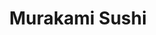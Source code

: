 ---
layout: place
title: "Murakami Sushi"
permalink: /california/los-angeles/murakami-sushi.html
stateAbbr: CA
stateName: California
cityName: Los Angeles
seo:
  name: "Murakami Sushi"
  type: Restaurant
  links: http://murakamimelrose.com/
description: "Looking for sushi in Los Angeles, California? Check out Murakami Sushi for a delightful Japanese dining experience. Enjoy a variety of sushi and other dishes..."
place_id: ChIJM3PvUtW4woAR1F1gwwh3HHE
photos:
  - name: >-
      places/ChIJM3PvUtW4woAR1F1gwwh3HHE/photos/AeeoHcJf2B4nIaMXtHaK-f7mbXrUxiH_ez_vKIXNImXvozXHifEA53b436LF_e9LKZFq9y-prbZYcd9JqdpiYMR9Pe5gLQ9Rqklu7xgT9Vbs_wm-4OU8BTMdnS2DxiXHGnvoTu8BiP0Mvc0qR5pHwVTTEC17fObK7KFBMZFrAcLhRib8TbCa9YLdNtRHqg44pTZb0rZltxJ0QIKaO1h05wELb6sE9wvfk12Ml4HVjyYexuGTw-U_l0g6mnh9RCK-jQGIVV9Q0uxTgxkX8cBuLTTBzMOsjqRWwiGENf43_Y06DsG1CO5v-Xzmiq2magzD1PAFAXb5-Ltg6Gl3OuzcyoDfdS9muqDZ38sfrMqB3rTy5a3lc9czeTHAANB74C_6YUG3jZfb_IYTGvUuQxrOPFFxtctjXmkZ-yyyeCHdRcE0kSB2UA
    widthPx: 3000
    heightPx: 3577
    authorAttributions:
      - displayName: Ta KK
        uri: https://maps.google.com/maps/contrib/106600420752359126162
        photoUri: >-
          https://lh3.googleusercontent.com/a-/ALV-UjU-0zgzN_1u8kWXwv20F7YTZdKk4H7Ttmf2pQ-EFn0dH_XaEQw=s100-p-k-no-mo
    flagContentUri: >-
      https://www.google.com/local/imagery/report/?cb_client=maps_api_places.places_api&image_key=!1e10!2sCIHM0ogKEICAgID-s7vLDw&hl=en-US
    googleMapsUri: >-
      https://www.google.com/maps/place//data=!3m4!1e2!3m2!1sCIHM0ogKEICAgID-s7vLDw!2e10!4m2!3m1!1s0x80c2b8d552ef7333:0x711c7708c3605dd4
  - name: >-
      places/ChIJM3PvUtW4woAR1F1gwwh3HHE/photos/AeeoHcKDHB1HgwLEbBRqfGNBq6msOT2Ih3FWdqExWw7GmOgifTbtsv4KexFBjBhD5Cvk4Qlnr_dL_m0Wf4h3z3gYN8urE8nalqH9ouFBC23eG45dDseleNzsOeWnqg_u6f46XNL1HOcEUEVO2JSusD97_H-vpk7OKfGLNuyyUDrXI5O5m0vXB_q00C9IHmVLwkZr1NmUCcKN1t7bpXHp39EdtgzXBH02vujxqD0VjzWSyqRfGrOil2FnX1bII3g7OJt_yHwNNCnqyXWknMde4UoMuKGhvX5J8-0mh6hw59p5SK9a1w
    widthPx: 2160
    heightPx: 2880
    authorAttributions:
      - displayName: Murakami Sushi
        uri: https://maps.google.com/maps/contrib/100068625171174967284
        photoUri: >-
          https://lh3.googleusercontent.com/a/ACg8ocJYugEgtKwS4YBBh5T5Akn3Yyla9BhH8AEPJ3LoRRp-y1Aucw=s100-p-k-no-mo
    flagContentUri: >-
      https://www.google.com/local/imagery/report/?cb_client=maps_api_places.places_api&image_key=!1e10!2sAF1QipNKH36Q8a4JYyWWZvArl0zmorG-m2L-Kmv8Zy1M&hl=en-US
    googleMapsUri: >-
      https://www.google.com/maps/place//data=!3m4!1e2!3m2!1sAF1QipNKH36Q8a4JYyWWZvArl0zmorG-m2L-Kmv8Zy1M!2e10!4m2!3m1!1s0x80c2b8d552ef7333:0x711c7708c3605dd4
  - name: >-
      places/ChIJM3PvUtW4woAR1F1gwwh3HHE/photos/AeeoHcKlYo1uUIrR2NNYKrLKKHNrypXuZSyNmMUA3wmWivSqvbR4V7tvydajzkdYNNMSosH98A2q6y_QgVxb3QMEzh_0WeTnWRqP44EhnnGtD4DdcKPOhzudToRY0rwdDqoyuPNwRu65x5kShToUld4qPJyULvgy0eSTU5_SaJcFscJL9vFIbouc7wlxe1-wmwb8__G_WbyC8kPbK2zpqTaIsBO0aER7gBCHrxFsHHeyaMxih0mU9FiEH2erGV8QzXROqoKYLn70gjK2KVn7lmFJnSVnxt3X4Wcj6E7YcACsHJD8KVlBR2Hp_lLkBhNkwm70z5LfEnxNssufI5nw_PIUL-2jmGs_HFECsC0I_eOl0qRxKjjYByknYSJM9gH10FU2XgM9kguSGt4RUZgC_BcVDnkGIybsy-l2DwtgkSAgKk4U8WPB
    widthPx: 2974
    heightPx: 3498
    authorAttributions:
      - displayName: Ta KK
        uri: https://maps.google.com/maps/contrib/106600420752359126162
        photoUri: >-
          https://lh3.googleusercontent.com/a-/ALV-UjU-0zgzN_1u8kWXwv20F7YTZdKk4H7Ttmf2pQ-EFn0dH_XaEQw=s100-p-k-no-mo
    flagContentUri: >-
      https://www.google.com/local/imagery/report/?cb_client=maps_api_places.places_api&image_key=!1e10!2sCIHM0ogKEICAgIC7zMCU6AE&hl=en-US
    googleMapsUri: >-
      https://www.google.com/maps/place//data=!3m4!1e2!3m2!1sCIHM0ogKEICAgIC7zMCU6AE!2e10!4m2!3m1!1s0x80c2b8d552ef7333:0x711c7708c3605dd4
  - name: >-
      places/ChIJM3PvUtW4woAR1F1gwwh3HHE/photos/AeeoHcLk_Cw1P2YVjTM3Cf_dDZQHtTUiNeUCE-Zr5u6TpLORKGF80cq-LkQcVVVPKVRqPxKTORYrmYrPC-gnWw_m2N0XeJAR3oayWpVBLg-mn3YrT833eRkesUGwW16nntHv6bAvxizQq9QabFLAir-SiVSyPHg6Ekl3Nxe_L_tGOS8Bag5XYEeA6iqkzVlBdHVg6vhBwmGapdqDrBAMO5tJnjSieqKxD94I9LFDX_GTn4Nag4RERvjDICYXCh1PyykoRXQipqIXyCLhgV4PjeEBQviyV0VmoXG6bqRKOYadsyLiv7m2JprXUL1Ub7qbNDLeDKskXOtWLFBVYHCmU27LlGXjTfwkZz5PAB7phLLh9DOwkoltnIM-19o5trHIl70utVWiJetCFK7QT8Ud-L6JGy2NdsYXUpg5KT7_oTq0yKY
    widthPx: 1290
    heightPx: 1679
    authorAttributions:
      - displayName: Colette S
        uri: https://maps.google.com/maps/contrib/114101240447166874204
        photoUri: >-
          https://lh3.googleusercontent.com/a-/ALV-UjWARaOLXNmIpvizPlZJCXbk37UO8YO2Hzwhs-e_lI6XlU-5Cdd8=s100-p-k-no-mo
    flagContentUri: >-
      https://www.google.com/local/imagery/report/?cb_client=maps_api_places.places_api&image_key=!1e10!2sCIHM0ogKEICAgICNpf6Xew&hl=en-US
    googleMapsUri: >-
      https://www.google.com/maps/place//data=!3m4!1e2!3m2!1sCIHM0ogKEICAgICNpf6Xew!2e10!4m2!3m1!1s0x80c2b8d552ef7333:0x711c7708c3605dd4
  - name: >-
      places/ChIJM3PvUtW4woAR1F1gwwh3HHE/photos/AeeoHcKRiizkpsb0uHi1fI4Sp_24obj-sMFBVnD601K-In_FwODHBpVJCt-552VplOwogpy-emRmqQFPTPdtxA7X1z2CLHlUBYiNSdIk1kB2RbA1cx1YVeBGTKfnc4HO4W8Br3TchgWz3tWJiCUKr68DbOW8Pi3TXF2hihz78GkIYdaxwE2M9qnkNyl3kvL144TtNZGsPRYxuUVrh3aBLw8L2lvSXieACJv43QY2ispnIo-oMT_ZENg7oVy4YyAyRnO6eG8sk-QtdZwEHegUqD1IPkivuzRl53N4gcro3TRUWYSjVr9q_5PXk0JXxURRaVy9x-3pHowN39_PLXLM2VldiCSzXEpeaoWMEFvZLyUuYoh4w1F-5ZqzVO3R1zv1R6R89DtTl4IZy-alvJTBUn98mt83gFSHbb5c68IgWte7M1RvtSU
    widthPx: 4032
    heightPx: 1816
    authorAttributions:
      - displayName: Cindy J-G
        uri: https://maps.google.com/maps/contrib/116796324614458271050
        photoUri: >-
          https://lh3.googleusercontent.com/a/ACg8ocIHHVmN99Ul-MMnEuLRiUuk98ihyGBMNyjkOp3l9bGyvAoBJQ=s100-p-k-no-mo
    flagContentUri: >-
      https://www.google.com/local/imagery/report/?cb_client=maps_api_places.places_api&image_key=!1e10!2sCIHM0ogKEICAgIDT0Y3RlgE&hl=en-US
    googleMapsUri: >-
      https://www.google.com/maps/place//data=!3m4!1e2!3m2!1sCIHM0ogKEICAgIDT0Y3RlgE!2e10!4m2!3m1!1s0x80c2b8d552ef7333:0x711c7708c3605dd4
  - name: >-
      places/ChIJM3PvUtW4woAR1F1gwwh3HHE/photos/AeeoHcJHperuoi5B-HuF32OeASnLJ0xdfkDPdyVaT65CQ0Dc91OlhX9mBkWaNRJdSyuPCwYmoDXaygt9-y9xuQqbRyIlzihvpxNIwwqgMl5UwoQr_ZZQ2bZW7oJ-9DHlNqzOiTV9Tk7-FW7sBre8nWHDb2ScTdAVuGGy4GVyoQq048JeSuZ2RfRISOSDGyxWhC4WzWaBdEooVYn6JvncjRmjfrMOVOUYrW-PNk4cCsFTpwdqqH59gXSsM31_UHrbmBc8O0F-yjdN9XlV9m3LREeyhScOsgNGqe-PMCsYr2iil41Zog
    widthPx: 2160
    heightPx: 2880
    authorAttributions:
      - displayName: Murakami Sushi
        uri: https://maps.google.com/maps/contrib/100068625171174967284
        photoUri: >-
          https://lh3.googleusercontent.com/a/ACg8ocJYugEgtKwS4YBBh5T5Akn3Yyla9BhH8AEPJ3LoRRp-y1Aucw=s100-p-k-no-mo
    flagContentUri: >-
      https://www.google.com/local/imagery/report/?cb_client=maps_api_places.places_api&image_key=!1e10!2sAF1QipOCnZRC3OxQlInfDQ6zMs91RR-eN2opd0jaE5Id&hl=en-US
    googleMapsUri: >-
      https://www.google.com/maps/place//data=!3m4!1e2!3m2!1sAF1QipOCnZRC3OxQlInfDQ6zMs91RR-eN2opd0jaE5Id!2e10!4m2!3m1!1s0x80c2b8d552ef7333:0x711c7708c3605dd4
  - name: >-
      places/ChIJM3PvUtW4woAR1F1gwwh3HHE/photos/AeeoHcLkQEaoEOsElRC-sGDIpD9budLjvwGdgBDvorp26eTb24lol5MDHBcb2fpHxFCXnRYNEC3yhuNn8NP74Ux8fg9uetgxqb2Uf84wMo1Ct7HfDztRsd2S4tLn1vc8w-QlnPm6lW9oH0MuviD2i3VRGXGo6NE5QAkrML4f26jmTe0D9vavGFQ01cbtCXF6me7XkPeCIW_z9t474mZakkloAlpNh8B5e3axSum2zKzLC-RFLZzCO5hJTFk8CvMxzJLxZyZtvf-ZYczX20kNpHls86SLnoqBa6vEJqf6zsWA4MDCMpve1M5SCiWJttp4JsOZLID30TBKqECRl_2yDQ97TlP8TGohTRB5U5Wi7Tn2IOtYEeq94K11S2cws_ik51cnvRuWSu8ftvrEP8IIIH4kGsonGDXVvj4gcHQ9KFW1pmlEiQ
    widthPx: 4000
    heightPx: 1868
    authorAttributions:
      - displayName: Les Jin
        uri: https://maps.google.com/maps/contrib/113145882621681151632
        photoUri: >-
          https://lh3.googleusercontent.com/a-/ALV-UjUDk7NiqqZNQAK7kkbY7hu5VaMVwacKqqMBFambeiubFYzkIvy1IA=s100-p-k-no-mo
    flagContentUri: >-
      https://www.google.com/local/imagery/report/?cb_client=maps_api_places.places_api&image_key=!1e10!2sCIHM0ogKEICAgIDe8ojLEg&hl=en-US
    googleMapsUri: >-
      https://www.google.com/maps/place//data=!3m4!1e2!3m2!1sCIHM0ogKEICAgIDe8ojLEg!2e10!4m2!3m1!1s0x80c2b8d552ef7333:0x711c7708c3605dd4
  - name: >-
      places/ChIJM3PvUtW4woAR1F1gwwh3HHE/photos/AeeoHcKWQauWQxVCeJ0ZFZDohQoYi9zSopllA2jCTrFkS53xjXiePGT-gBASg0-wBpu6lYtBmrdITcGnQcbtS7K6IY_4sEw2hYPbZthmufomoFVmvAvakYkoUzQu44weS36vyaV7Vee50NFxTBhjeX3cFANb4IYay1uxMILFTIROlTdKqNftsocm30RerJOiI8qzMBVQYKSuPS-K7c0A52007hU2Nqbro3Drly-Bs4PO-o3uRd0wpMBcvvGge8KknbosK1s7t-eGCdc314amBG6q2sdu3hOInGmQB_yK99oO8Ttdff3iH36iX3GyupwyfyBfEH7Zj47Ag2kfDjVpDt0PS-wUokNhJoTWPdSihGLjn1M04h0Wrs8GTnKvdk76YTataAwEpdGQdxPXVX3TgWsWyb3V5ssriTcFEhQ0javuXN6CLQ
    widthPx: 3024
    heightPx: 4032
    authorAttributions:
      - displayName: Ta KK
        uri: https://maps.google.com/maps/contrib/106600420752359126162
        photoUri: >-
          https://lh3.googleusercontent.com/a-/ALV-UjU-0zgzN_1u8kWXwv20F7YTZdKk4H7Ttmf2pQ-EFn0dH_XaEQw=s100-p-k-no-mo
    flagContentUri: >-
      https://www.google.com/local/imagery/report/?cb_client=maps_api_places.places_api&image_key=!1e10!2sCIHM0ogKEICAgIDhyu-WDg&hl=en-US
    googleMapsUri: >-
      https://www.google.com/maps/place//data=!3m4!1e2!3m2!1sCIHM0ogKEICAgIDhyu-WDg!2e10!4m2!3m1!1s0x80c2b8d552ef7333:0x711c7708c3605dd4
  - name: >-
      places/ChIJM3PvUtW4woAR1F1gwwh3HHE/photos/AeeoHcJ465FDWvxioK-EOJKzv8QSyMvdyOVOLnG4AkVuSLQXpEFcO_e2phW_V7Sl8NLo6Wr_dJCI4HUGOYAugjeZwEPdPHD8xV-yvtg4PtCjfIVhpTwKhPvclhlrqnpmt1Qswd2SKD5YXhYeZ_SKx4xAE_APLUeVOVsqr4dcTJekU43fDU1ZqOBnNFDygVShlpFburq-MyV2X5Jv1J9fit3SCZnUJPgwDSDUgrDpqmjCnE-eEDRBm9ezMztE2v553pge3LddxiyBGshHtM9bHCXQjhD6IHhETl_mOTJn2HbgUdhOfk9Yj8ks4PN0FkJ2jLilguK7TW2vxLUizE4QrtFAJvCpYijjeDWGUBE9T5EKu7kp2_GTM5qZQ8OA1e7MzhI1hL7EDYNhFzE_ptyH4xsrHtKb5y8h2HCLid8DNxE8sb4jGQ
    widthPx: 1125
    heightPx: 844
    authorAttributions:
      - displayName: Michael Keonavong
        uri: https://maps.google.com/maps/contrib/104507887359834608499
        photoUri: >-
          https://lh3.googleusercontent.com/a-/ALV-UjXz5Hoaw0aRYqFPMCLvznNP1ILG7oFMprbv63Pzx5MDNNYe5Tgr=s100-p-k-no-mo
    flagContentUri: >-
      https://www.google.com/local/imagery/report/?cb_client=maps_api_places.places_api&image_key=!1e10!2sCIHM0ogKEICAgICems7_Qg&hl=en-US
    googleMapsUri: >-
      https://www.google.com/maps/place//data=!3m4!1e2!3m2!1sCIHM0ogKEICAgICems7_Qg!2e10!4m2!3m1!1s0x80c2b8d552ef7333:0x711c7708c3605dd4
  - name: >-
      places/ChIJM3PvUtW4woAR1F1gwwh3HHE/photos/AeeoHcJ0ixT0g_gkmxjkLlSGqvdVwUXlProSjTVxcTBR1P6OUHT-WY1w4G_dt8ODWvLekW9fdcY9e3rsxiwthCj7Z84YU1zHnTE_B37dATgFqjRB_f_nzJ06wc-rSV7BKp8idJNzbollReKuTfrajjFj-LhKMUae1iHW6kV2pxbT9w3rhBVLhCWwlCjpxccVtnJUYiSkwI631A2dAjZ-2CXxJ57yIBXsrcsDDwkkzxGrDECV9kyjxrDT3oGlg0UtQEwsxIFyTn5t4lmrGRkeaiHY_qhDJprKqyR4w7xlnbOMfzJmNo7VPDqH1uIc6W9j94GwSllQgjZYnEbr8QxA9wSKdFruRwq5J4DuZA2KbClkLglif5yViiZsH_K_9V_2yDnvhPhHUw3724lauQ0h65SRUplMIwe1iOoKQRhk_iTXzhE5uIzg
    widthPx: 2485
    heightPx: 1635
    authorAttributions:
      - displayName: Ta KK
        uri: https://maps.google.com/maps/contrib/106600420752359126162
        photoUri: >-
          https://lh3.googleusercontent.com/a-/ALV-UjU-0zgzN_1u8kWXwv20F7YTZdKk4H7Ttmf2pQ-EFn0dH_XaEQw=s100-p-k-no-mo
    flagContentUri: >-
      https://www.google.com/local/imagery/report/?cb_client=maps_api_places.places_api&image_key=!1e10!2sCIHM0ogKEICAgIDh1uaFvwE&hl=en-US
    googleMapsUri: >-
      https://www.google.com/maps/place//data=!3m4!1e2!3m2!1sCIHM0ogKEICAgIDh1uaFvwE!2e10!4m2!3m1!1s0x80c2b8d552ef7333:0x711c7708c3605dd4
address: 7160 Melrose Ave, Los Angeles, CA 90046, USA
street: 7160 Melrose Ave
city: Los Angeles
state: CA
zip: '90046'
country: USA
neighborhood: Fairfax
latitude: '34.083292'
longitude: '-118.345656'
accessibility_options:
  wheelchairAccessibleParking: true
  wheelchairAccessibleEntrance: true
  wheelchairAccessibleRestroom: true
  wheelchairAccessibleSeating: true
business_status: OPERATIONAL
name: Murakami Sushi
google_maps_links:
  directionsUri: >-
    https://www.google.com/maps/dir//''/data=!4m7!4m6!1m1!4e2!1m2!1m1!1s0x80c2b8d552ef7333:0x711c7708c3605dd4!3e0
  placeUri: https://maps.google.com/?cid=8150520305155071444
  writeAReviewUri: >-
    https://www.google.com/maps/place//data=!4m3!3m2!1s0x80c2b8d552ef7333:0x711c7708c3605dd4!12e1
  reviewsUri: >-
    https://www.google.com/maps/place//data=!4m4!3m3!1s0x80c2b8d552ef7333:0x711c7708c3605dd4!9m1!1b1
  photosUri: >-
    https://www.google.com/maps/place//data=!4m3!3m2!1s0x80c2b8d552ef7333:0x711c7708c3605dd4!10e5
primary_type: Sushi Restaurant
opening_hours:
  regular: null
  current: null
secondary_opening_hours:
  regular:
    weekdayDescriptions: null
    type: null
  current:
    weekdayDescriptions: null
    type: null
phone: (323) 692-1450
price_level: PRICE_LEVEL_MODERATE
price_range: $30 &ndash; $50
rating: '4.4'
rating_count: 257
website: http://murakamimelrose.com/
reviews: null
parking_options: null
payment_options: null
allow_dogs: null
curbside_pickup: null
delivery: null
dine_in: null
good_for_children: null
good_for_groups: null
good_for_sports: null
live_music: null
menu_for_children: null
outdoor_seating: null
reservable: null
restroom: null
serves_beer: null
serves_breakfast: null
serves_brunch: null
serves_cocktails: null
serves_coffee: null
serves_dinner: null
serves_dessert: null
serves_lunch: null
serves_vegetarian_food: null
serves_wine: null
takeout: null
summary: null

---